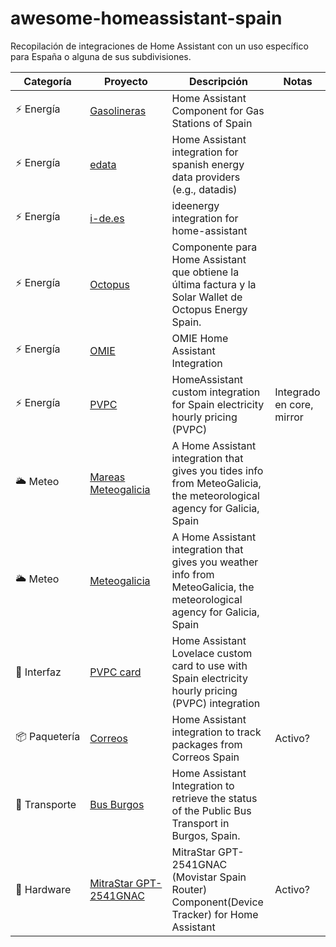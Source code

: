 # awesome-homeassistant-spain

Recopilación de integraciones de Home Assistant con un uso específico para España o alguna de sus subdivisiones.


| Categoría |Proyecto| Descripción | Notas |
| --- | --- | --- | --- |
| ⚡ Energía    | [Gasolineras](https://github.com/MiguelAngelLV/gas_station_spain) | Home Assistant Component for Gas Stations of Spain ||
| ⚡ Energía    | [edata](https://github.com/uvejota/homeassistant-edata) | Home Assistant integration for spanish energy data providers (e.g., datadis) ||
| ⚡ Energía    | [i-de.es](https://github.com/ldotlopez/ha-ideenergy) | ideenergy integration for home-assistant ||
| ⚡ Energía    | [Octopus](https://github.com/MiguelAngelLV/octopus_spain) | Componente para Home Assistant que obtiene la última factura y la Solar Wallet de Octopus Energy Spain. ||
| ⚡ Energía    | [OMIE](https://github.com/luuuis/hass_omie) | OMIE Home Assistant Integration || 
| ⚡ Energía    | [PVPC](https://github.com/azogue/ha-pvpc-custom) | HomeAssistant custom integration for Spain electricity hourly pricing (PVPC) | Integrado en core, mirror |
| 🌥️ Meteo      | [Mareas Meteogalicia](https://github.com/Danieldiazi/homeassistant-meteogalicia_tides) | A Home Assistant integration that gives you tides info from MeteoGalicia, the meteorological agency for Galicia, Spain ||
| 🌥️ Meteo      | [Meteogalicia](https://github.com/Danieldiazi/homeassistant-meteogalicia) | A Home Assistant integration that gives you weather info from MeteoGalicia, the meteorological agency for Galicia, Spain ||
| 🎨 Interfaz   | [PVPC card](https://github.com/danimart1991/pvpc-hourly-pricing-card) | Home Assistant Lovelace custom card to use with Spain electricity hourly pricing (PVPC) integration ||
| 📦 Paquetería | [Correos](https://github.com/rikman122/homeassistant-correos_spain) | Home Assistant integration to track packages from Correos Spain | Activo? |
| 🚌 Transporte | [Bus Burgos](https://github.com/ricveal/ha-bus_burgos) | Home Assistant Integration to retrieve the status of the Public Bus Transport in Burgos, Spain.
| 🤖 Hardware   | [MitraStar GPT-2541GNAC](https://github.com/joseska/MitraStar_GPT-2541GNAC_HA) | MitraStar GPT-2541GNAC (Movistar Spain Router) Component(Device Tracker) for Home Assistant  | Activo? |
